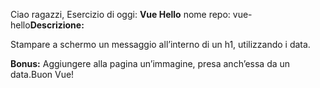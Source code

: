 Ciao ragazzi,
Esercizio di oggi: **Vue Hello**
nome repo: vue-hello**Descrizione:**

Stampare a schermo un messaggio all’interno di un h1, utilizzando i data.

**Bonus:**
Aggiungere alla pagina un’immagine, presa anch’essa da un data.Buon Vue!